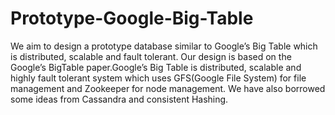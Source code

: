 # Prototype-Google-Big-Table
We   aim  to  design  a  prototype  database  similar  to  Google’s  Big  Table  which  is  distributed, 
scalable  and  fault  tolerant. Our design  is based  on the Google’s BigTable paper.Google’s Big 
Table   is  distributed,  scalable  and  highly  fault  tolerant  system  which  uses  GFS(Google  File 
System)  for  file  management  and  Zookeeper  for  node  management. We  have also borrowed 
some ideas from Cassandra and consistent Hashing.

